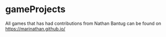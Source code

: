 # gameProjects

All games that has had contributions from Nathan Bantug can be found on https://marinathan.github.io/
